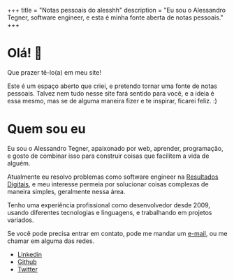 +++
title = "Notas pessoais do alesshh"
description = "Eu sou o Alessandro Tegner, software engineer, e esta é minha fonte aberta de notas pessoais."
+++

#  Olá! 👋

Que prazer tê-lo(a) em meu site! 

Este é um espaço aberto que criei, e pretendo tornar uma fonte de notas pessoais. Talvez nem tudo nesse site fará sentido para você, e a ideia é essa mesmo, mas se de alguma maneira fizer e te inspirar, ficarei feliz. :)


# Quem sou eu

Eu sou o Alessandro Tegner, apaixonado por web, aprender, programação, e gosto de combinar isso para construir coisas que facilitem a vida de alguém.

Atualmente eu resolvo problemas como software engineer na [Resultados Digitais](https://resultadosdigitais.com.br/), e meu interesse permeia por solucionar coisas complexas de maneira simples, geralmente nessa área.

Tenho uma experiência profissional como desenvolvedor desde 2009, usando diferentes tecnologias e linguagens, e trabalhando em projetos variados. 


Se você pode precisa entrar em contato, pode me mandar um <a href="mailto:alessandro.tegner@gmail.com">e-mail</a>, ou me chamar em alguma das redes.

- [Linkedin](https://linkedin.com/in/alesshh)
- [Github](https://github.com/alesshh)
- [Twitter](https://twitter.com/alesshh)

